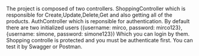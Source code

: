 The project is composed of two controllers.
  ShoppingController which is responsible for Create,Update,Delete,Get and also getting all of the products.
  AuthController which is reponsible for authentication. By default there are two initialized users 
  ({username: mirco, password: mirco123},{username: simone, password: simone123}) Which you can login by them. Shopping controlle is protected and you must be 
  authenticate first. You can test it by Swagger or Postman.
  
